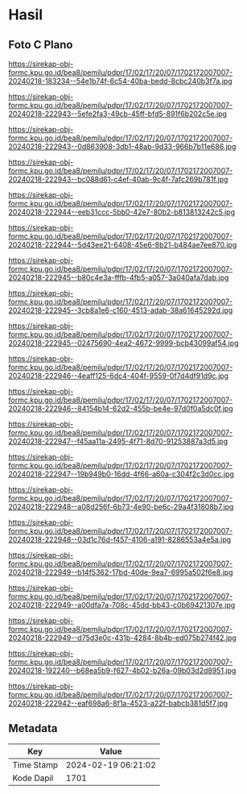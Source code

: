 # Hasil

## Foto C Plano

https://sirekap-obj-formc.kpu.go.id/bea8/pemilu/pdpr/17/02/17/20/07/1702172007007-20240218-183234--54e1b74f-6c54-40ba-bedd-8cbc240b3f7a.jpg

https://sirekap-obj-formc.kpu.go.id/bea8/pemilu/pdpr/17/02/17/20/07/1702172007007-20240218-222943--5efe2fa3-49cb-45ff-bfd5-891f6b202c5e.jpg

https://sirekap-obj-formc.kpu.go.id/bea8/pemilu/pdpr/17/02/17/20/07/1702172007007-20240218-222943--0d863908-3db1-48ab-9d33-966b7b11e686.jpg

https://sirekap-obj-formc.kpu.go.id/bea8/pemilu/pdpr/17/02/17/20/07/1702172007007-20240218-222943--bc088d61-c4ef-40ab-9c4f-7afc269b781f.jpg

https://sirekap-obj-formc.kpu.go.id/bea8/pemilu/pdpr/17/02/17/20/07/1702172007007-20240218-222944--eeb31ccc-5bb0-42e7-80b2-b813813242c5.jpg

https://sirekap-obj-formc.kpu.go.id/bea8/pemilu/pdpr/17/02/17/20/07/1702172007007-20240218-222944--5d43ee21-6408-45e6-8b21-b484ae7ee870.jpg

https://sirekap-obj-formc.kpu.go.id/bea8/pemilu/pdpr/17/02/17/20/07/1702172007007-20240218-222945--b80c4e3a-fffb-4fb5-a057-3a040afa7dab.jpg

https://sirekap-obj-formc.kpu.go.id/bea8/pemilu/pdpr/17/02/17/20/07/1702172007007-20240218-222945--3cb8a1e6-c160-4513-adab-38a61645292d.jpg

https://sirekap-obj-formc.kpu.go.id/bea8/pemilu/pdpr/17/02/17/20/07/1702172007007-20240218-222945--02475690-4ea2-4672-9999-bcb43099af54.jpg

https://sirekap-obj-formc.kpu.go.id/bea8/pemilu/pdpr/17/02/17/20/07/1702172007007-20240218-222946--4eaff125-6dc4-404f-9559-0f7d4df91d9c.jpg

https://sirekap-obj-formc.kpu.go.id/bea8/pemilu/pdpr/17/02/17/20/07/1702172007007-20240218-222946--84154b14-62d2-455b-be4e-97d0f0a5dc0f.jpg

https://sirekap-obj-formc.kpu.go.id/bea8/pemilu/pdpr/17/02/17/20/07/1702172007007-20240218-222947--f45aa11a-2495-4f71-8d70-91253887a3d5.jpg

https://sirekap-obj-formc.kpu.go.id/bea8/pemilu/pdpr/17/02/17/20/07/1702172007007-20240218-222947--19b949b0-16dd-4f66-a60a-c304f2c3d0cc.jpg

https://sirekap-obj-formc.kpu.go.id/bea8/pemilu/pdpr/17/02/17/20/07/1702172007007-20240218-222948--a08d256f-6b73-4e90-be6c-29a4f31808b7.jpg

https://sirekap-obj-formc.kpu.go.id/bea8/pemilu/pdpr/17/02/17/20/07/1702172007007-20240218-222948--03d1c76d-f457-4106-a191-8286553a4e5a.jpg

https://sirekap-obj-formc.kpu.go.id/bea8/pemilu/pdpr/17/02/17/20/07/1702172007007-20240218-222949--b14f5362-17bd-40de-9ea7-6995a502f6e8.jpg

https://sirekap-obj-formc.kpu.go.id/bea8/pemilu/pdpr/17/02/17/20/07/1702172007007-20240218-222949--a00dfa7a-708c-45dd-bb43-c0b69421307e.jpg

https://sirekap-obj-formc.kpu.go.id/bea8/pemilu/pdpr/17/02/17/20/07/1702172007007-20240218-222949--d75d3e0c-431b-4284-8b4b-ed075b274f42.jpg

https://sirekap-obj-formc.kpu.go.id/bea8/pemilu/pdpr/17/02/17/20/07/1702172007007-20240218-192240--b68ea5b9-f627-4b02-b26a-09b03d2d8951.jpg

https://sirekap-obj-formc.kpu.go.id/bea8/pemilu/pdpr/17/02/17/20/07/1702172007007-20240218-222942--eaf698a6-8f1a-4523-a22f-babcb381d5f7.jpg


## Metadata

| Key        | Value               |
| ---------- | ------------------- |
| Time Stamp | 2024-02-19 06:21:02 |
| Kode Dapil | 1701                |



